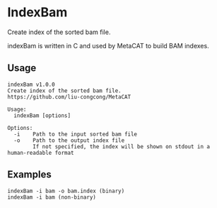 # IndexBam

Create index of the sorted bam file.

indexBam is written in C and used by MetaCAT to build BAM indexes.

## Usage

```TEXT
indexBam v1.0.0
Create index of the sorted bam file.
https://github.com/liu-congcong/MetaCAT

Usage:
  indexBam [options]

Options:
  -i    Path to the input sorted bam file
  -o    Path to the output index file
        If not specified, the index will be shown on stdout in a human-readable format
```

## Examples

```TEXT
indexBam -i bam -o bam.index (binary)
indexBam -i bam (non-binary)
```
